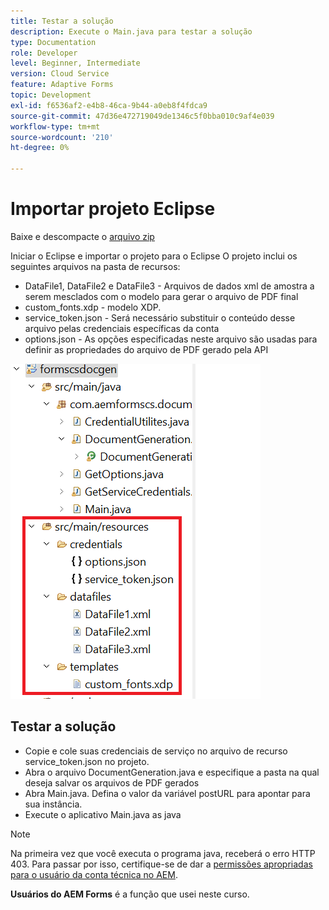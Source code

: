 ```yaml
---
title: Testar a solução
description: Execute o Main.java para testar a solução
type: Documentation
role: Developer
level: Beginner, Intermediate
version: Cloud Service
feature: Adaptive Forms
topic: Development
exl-id: f6536af2-e4b8-46ca-9b44-a0eb8f4fdca9
source-git-commit: 47d36e472719049de1346c5f0bba010c9af4e039
workflow-type: tm+mt
source-wordcount: '210'
ht-degree: 0%

---
```


# Importar projeto Eclipse

Baixe e descompacte o [arquivo zip](./assets/aem-forms-cs-doc-gen.zip)

Iniciar o Eclipse e importar o projeto para o Eclipse O projeto inclui os seguintes arquivos na pasta de recursos:

* DataFile1, DataFile2 e DataFile3 - Arquivos de dados xml de amostra a serem mesclados com o modelo para gerar o arquivo de PDF final
* custom_fonts.xdp - modelo XDP.
* service_token.json - Será necessário substituir o conteúdo desse arquivo pelas credenciais específicas da conta
* options.json - As opções especificadas neste arquivo são usadas para definir as propriedades do arquivo de PDF gerado pela API

![arquivo-recursos](./assets/resource-files.png)

## Testar a solução

* Copie e cole suas credenciais de serviço no arquivo de recurso service_token.json no projeto.
* Abra o arquivo DocumentGeneration.java e especifique a pasta na qual deseja salvar os arquivos de PDF gerados
* Abra Main.java. Defina o valor da variável postURL para apontar para sua instância.
* Execute o aplicativo Main.java as java

>[!NOTE]
> Na primeira vez que você executa o programa java, receberá o erro HTTP 403. Para passar por isso, certifique-se de dar a [permissões apropriadas para o usuário da conta técnica no AEM](https://experienceleague.adobe.com/docs/experience-manager-learn/getting-started-with-aem-headless/authentication/service-credentials.html?lang=en#configure-access-in-aem).

**Usuários do AEM Forms** é a função que usei neste curso.
